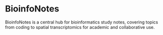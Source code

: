 # BioinfoNotes
BioinfoNotes is a central hub for bioinformatics study notes, covering topics from coding to spatial transcriptomics for academic and collaborative use.
